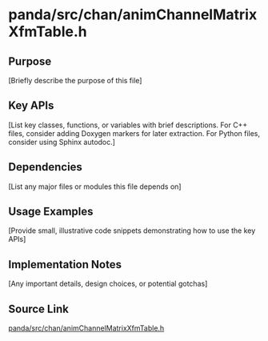 # panda/src/chan/animChannelMatrixXfmTable.h

## Purpose
[Briefly describe the purpose of this file]

## Key APIs
[List key classes, functions, or variables with brief descriptions.
For C++ files, consider adding Doxygen markers for later extraction.
For Python files, consider using Sphinx autodoc.]

## Dependencies
[List any major files or modules this file depends on]

## Usage Examples
[Provide small, illustrative code snippets demonstrating how to use the key APIs]

## Implementation Notes
[Any important details, design choices, or potential gotchas]

## Source Link
[panda/src/chan/animChannelMatrixXfmTable.h](link_to_source_repository/panda/src/chan/animChannelMatrixXfmTable.h)
